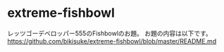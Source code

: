 # extreme-fishbowl
レッツゴーデベロッパー555のFishbowlのお題。
お題の内容は以下です。
 https://github.com/bikisuke/extreme-fishbowl/blob/master/README.md
